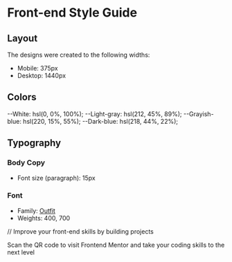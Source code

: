 # Front-end Style Guide

## Layout

The designs were created to the following widths:

- Mobile: 375px
- Desktop: 1440px

## Colors

--White: hsl(0, 0%, 100%);
--Light-gray: hsl(212, 45%, 89%);
--Grayish-blue: hsl(220, 15%, 55%);
--Dark-blue: hsl(218, 44%, 22%);

## Typography

### Body Copy

- Font size (paragraph): 15px

### Font

- Family: [Outfit](https://fonts.google.com/specimen/Outfit)
- Weights: 400, 700



//  Improve your front-end skills by building projects

  Scan the QR code to visit Frontend Mentor and take your coding skills to the next level